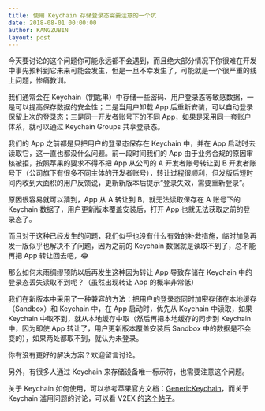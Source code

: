 ```yaml
---
title: 使用 Keychain 存储登录态需要注意的一个坑
date: 2018-08-01 00:00:00
author: KANGZUBIN
layout: post
---
```



今天要讨论的这个问题你可能永远都不会遇到，而且绝大部分情况下你很难在开发中事先预料到它未来可能会发生，但是一旦不幸发生了，可能就是一个很严重的线上问题，惨痛教训。

我们通常会在 Keychain（钥匙串）中存储一些密码、用户登录态等敏感数据，一是可以提高保存数据的安全性；二是当用户卸载 App 后重新安装，可以自动登录保留上次的登录态；三是同一开发者账号下的不同 App，如果是采用同一套账户体系，就可以通过 Keychain Groups 共享登录态。

我们的 App 之前都是只把用户的登录态保存在 Keychain 中，并在 App 启动时去读取它，这一直也都没什么问题。前一段时间我们的 App 由于业务合规的原因审核被拒，按照苹果的要求不得不把 App 从公司的 A 开发者账号转让到 B 开发者账号下（公司旗下有很多不同主体的开发者账号），转让过程很顺利，但发版后短时间内收到大面积的用户反馈说，更新新版本后提示“登录失效，需要重新登录”。

原因很容易就可以猜到，App 从 A 转让到 B，就无法读取保存在 A 账号下的 Keychain 数据了，用户更新版本覆盖安装后，打开 App 也就无法获取之前的登录态了。

而且对于这种已经发生的问题，我们似乎也没有什么有效的补救措施，临时加急再发一版似乎也解决不了问题，因为之前的 Keychain 数据就是读取不到了，总不能再把 App 转让回去吧，😂

那么如何未雨绸缪预防以后再发生这种因为转让 App 导致存储在 Keychain 中的登录态丢失读取不到呢？（虽然出现转让 App 的概率非常低）

我们在新版本中采用了一种兼容的方法：把用户的登录态同时加密存储在本地缓存（Sandbox）和 Keychain 中，在 App 启动时，优先从 Keychain 中读取，如果 Keychain 中取不到，就从本地缓存中取（然后再把本地缓存的同步到 Keychain 中，因为即使 App 转让了，用户更新版本覆盖安装后 Sandbox 中的数据是不会变的），如果两处都取不到，就认为未登录。

你有没有更好的解决方案？欢迎留言讨论。

另外，有很多人通过 Keychain 来存储设备唯一标示符，也需要注意这个问题。

关于 Keychain 如何使用，可以参考苹果官方文档：[GenericKeychain](https://developer.apple.com/library/archive/samplecode/GenericKeychain/Introduction/Intro.html)，而关于 Keychain 滥用问题的讨论，可以看 V2EX 的[这个帖子](https://www.v2ex.com/t/471254)。
